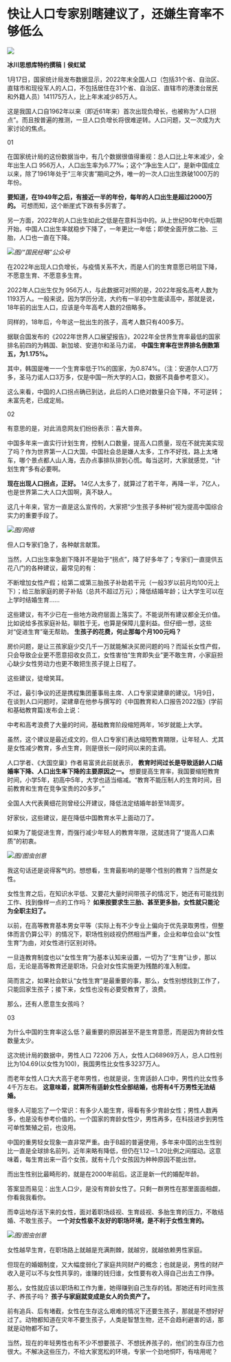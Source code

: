 # 快让人口专家别瞎建议了，还嫌生育率不够低么

![](https://inews.gtimg.com/newsapp_bt/0/15617121669/1000)

**冰川思想库特约撰稿丨侯虹斌**

1月17日，国家统计局发布数据显示，2022年末全国人口（包括31个省、自治区、直辖市和现役军人的人口，不包括居住在31个省、自治区、直辖市的港澳台居民和外籍人员）141175万人，比上年末减少85万人。

这是我国人口自1962年以来（即近61年来）首次出现负增长，也被称为“人口拐点”。而且按普遍的推测，一旦人口负增长将很难逆转。人口问题，又一次成为大家讨论的焦点。

01

在国家统计局的这份数据当中，有几个数据很值得重视：总人口比上年末减少，全年出生人口
956万人，人口出生率为6.77‰；这个“净出生人口”，是新中国成立以来，除了1961年处于“三年灾害”期间之外，唯一的一次人口出生跌破1000万的年份。

**要知道，在1949年之后，有接近一半的年份，每年的人口出生是超过2000万的。** 可想而知，这个断崖式下跌有多厉害了。

另一方面，2022年的人口出生如此之低是在意料当中的。从上世纪90年代中后期开始，中国人口出生率就稳步下降了，一年更比一年低；即使全面开放二胎、三胎，人口也一直在下降。

![](https://inews.gtimg.com/newsapp_bt/0/15617121671/1000)_图/“国民经略”公众号_

在2022年出现人口负增长，与疫情关系不大，而是人们的生育意愿已明显下降，不愿意生育、不愿意多生育。

2022年人口出生仅为
956万人，与此数据可对照的是，2022年报名高考人数为1193万人。一般来说，因为学历分流，大约有一半初中生能读高中，那就是说，18年前的出生人口，应该是今年高考人数的2倍略多。

同样的，18年后，今年这一批出生的孩子，高考人数只有400多万。

据联合国发布的《2022年世界人口展望报告》，2022年全世界生育率最低的国家排名前四的为韩国、新加坡、安道尔和圣马力诺，
**中国生育率在世界排名倒数第五，为1.175%。**

其中，韩国是唯一一个生育率低于1%的国家，为0.874%。（注：安道尔人口7万多，圣马力诺人口3万多，仅是中国一所大学的人口，数据不具备参考意义）。

这么来看，中国的人口拐点确已到达，此后的人口绝对数量只会下降，不可逆转；未富先老，已成定局。

02

有意思的是，对此消息网友们纷纷表示：喜大普奔。

中国多年来一直实行计划生育，控制人口数量，提高人口质量，现在不就完美实现了吗？作为世界第一人口大国，中国社会总是嫌人太多，工作不好找，路上太堵车，哪个景点都人山人海，去办点事排队排到心慌。每当这时，大家就感觉，“计划生育”多有必要啊。

**现在出现人口拐点，正好。** 14亿人太多了，就算过了若干年，再降一半，7亿人，也是世界第二大人口大国啊，真不缺人。

这几十年来，官方一直是这么宣传的，大家把“少生孩子多种树”视为提高中国综合实力的重要手段了。

![](https://inews.gtimg.com/newsapp_bt/0/15617121679/1000)_图/网络_

但人口专家们急了，各种献言献策。

当然，人口出生率急剧下降并不是始于“拐点”，降了好多年了；专家们一直提供五花八门的各种建议，最常见的有：

不断增加女性产假；给第二或第三胎孩子补助若干元（一般3岁以前月均100元上下）；给三胎家庭的房子补贴（总共不超过万元）；降低结婚年龄；让大学生可以在上学时结婚生育……

这些建议，有不少已在一些地方政府层面上落实了。不能说所有建议都全无价值。比如说给多孩家庭补贴，聊胜于无，也算是保障儿童利益。但仔细一想，这些对“促进生育”毫无帮助。
**生孩子的花费，何止那每个月100元吗？**

房价问题，是让三孩家庭少交几千一万就能解决买房问题的吗？而延长女性产假，只会导致企业更不愿意招收女员工，女性害怕“生育即失业”更不敢生育，小家庭担心缺少女性劳动力也更不敢把生孩子提上日程了。

这些建议，徒增笑耳。

不过，最引争议的还是携程集团董事局主席、人口专家梁建章的建议。1月9日，在谈到人口问题时，梁建章在他参与撰写的《中国教育和人口报告2022版》(学前和基础教育篇)发布会上说：

中考和高考浪费了大量的时间，基础教育阶段缩短两年，16岁就能上大学。

虽然，这个建议是最近成文的，但人口专家们表达缩短教育期限，让年轻人、尤其是女性减少教育，多点生育，则是很长一段时间以来的主调。

人口学者、《大国空巢》作者易富贤此前就表示， **教育时间过长是导致适龄人口结婚率下降、人口出生率下降的主要原因之一。**
想要提高生育率，我国要缩短教育时间，小学5年，初高中5年，大学也适当缩减。“教育不能压制人的生育时间，目前教育和生育在竞争宝贵的20多岁。”

全国人大代表黄细花则曾经公开建议，降低法定结婚年龄至18周岁。

好家伙，这些建议，是在降低中国教育水平上面动刀了。

如果为了能促进生育，而强行减少年轻人的教育年限，这就违背了“提高人口素质”的初衷。

![](https://inews.gtimg.com/newsapp_bt/0/15617121665/1000)_图/图虫创意_

我这句话还是说得客气的。想想看，生育最影响的是哪个性别的教育？当然是女性。

女性生育之后，在知识水平低、又要花大量时间带孩子的情况下，她还有可能找到工作、找到像样一点的工作吗？
**如果按要求生三胎、甚至更多胎，女性就只能沦为全职主妇了。**

以前，在高等教育基本男女平等（实际上有不少专业上偏向于优先录取男性，但整体而言仍算公平）的情况下，职场性别歧视仍然相当严重，企业和单位会以“女性生育”为由，对女性进行区别对待。

一旦连教育制度也以“女性生育”为基本认知来设置，一切为了“生育”让步，那以后，无论是高等教育还是职场，只会对女性实施更为残酷的准入制度。

简而言之，如果社会默认“女性生育”是最重要的事，那么，女性别想找到工作了，只能回家生孩子；接下来，女性也没有必要受教育了，浪费。

那么，还有人愿意生女孩吗？

03

为什么中国的生育率这么低？最重要的原因甚至不是生育意愿，而是因为育龄女性数量太少。

这次统计局的数据中，男性人口 72206 万人，女性人口68969万人，总人口性别比为104.69(以女性为100)，我国男性比女性多3237万人。

而老年女性人口大大高于老年男性，也就是说，生育适龄人口中，男性约比女性多4千万左右。 **这意味着，就算所有适龄女性全部结婚，也将有4千万男性无法结婚。**

很多人可能忘了一个常识：有多少人能生育，得看有多少育龄女性；男性人数再多，也是没有参考价值的。一个国家的育龄女性少，男性再多，在科技进步到男性可单性繁殖之前，也没用。

中国的重男轻女现象一直非常严重。由于B超的普遍使用，多年来中国的出生性别比一直是全球排名前列，近年来略有降低，但仍在1.12－1.20比例之间摆动。这意味着，每生育出来一百个女孩，就有十几个女孩因为种种原因不能出世。

而出生性别比最畸形的，就是在2000年前后。这正是新一代的婚配年龄。

答案显而易见：出生人口少，是没有育龄女性了。只剩一群男性在那里面面相觑，你看我我看你。

而幸运地存活下来的女性，面对着职场歧视、生育歧视、多胎生育的压力，不敢结婚、不敢生孩子。 **一个对女性极不友好的职场环境，是不利于女性生育的。**

![](https://inews.gtimg.com/newsapp_bt/0/15617121666/1000)_图/图虫创意_

女性越早生育，在职场路上就越是充满荆棘，就越穷，就越依赖男性家庭。

但现在的婚姻制度，又大幅度弱化了家庭共同财产的概念；也就是说，男性的财产收入是可以不与女性共享的，谁赚的钱归谁，女性要有收入得自己出去工作挣。

那么，女性就应该以职场和工作为重，她得赚到自己生存的钱。那她还有时间生孩子、养孩子吗？ **孩子与家庭就变成是女人的负资产了。**

前有追兵、后有堵截，女性在生存这么艰难的情况下还要生孩子，那就是不想好好过了。动物都知道在灾年不要生孩子，人类是智慧生物，还不会趋利避害的话，那就是动物都不如了。

当然，现在的年轻男性也有不少不想要孩子、不想抚养孩子的，他们的生存压力也很大。不解决这些压力，不给大家宽松的环境，专家一个劲地恫吓，有啥用呢？

